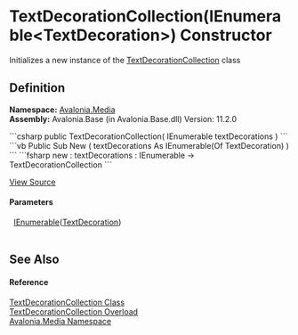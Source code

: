 # TextDecorationCollection(IEnumerable&lt;TextDecoration&gt;) Constructor


Initializes a new instance of the <a href="T_Avalonia_Media_TextDecorationCollection">TextDecorationCollection</a> class



## Definition
**Namespace:** <a href="N_Avalonia_Media">Avalonia.Media</a>  
**Assembly:** Avalonia.Base (in Avalonia.Base.dll) Version: 11.2.0

<Tabs groupId="api-code-preview">
<TabItem value="csharp" label="C#">
```csharp
public TextDecorationCollection(
	IEnumerable<TextDecoration> textDecorations
)
```
</TabItem>
<TabItem value="vb" label="VB">
```vb
Public Sub New ( 
	textDecorations As IEnumerable(Of TextDecoration)
)
```
</TabItem>
<TabItem value="fsharp" label="F#">
```fsharp
new : 
        textDecorations : IEnumerable<TextDecoration> -> TextDecorationCollection
```
</TabItem>
</Tabs>



<a href="https://github.com/AvaloniaUI/Avalonia/tree/master/src/Avalonia.Base/Media/TextDecorationCollection.cs#L18" title="View the source code">View Source</a>



#### Parameters
<dl><dt>  <a href="https://learn.microsoft.com/dotnet/api/system.collections.generic.ienumerable-1" target="_blank" rel="noopener noreferrer">IEnumerable</a>(<a href="T_Avalonia_Media_TextDecoration">TextDecoration</a>)</dt><dd> </dd></dl>

## See Also


#### Reference
<a href="T_Avalonia_Media_TextDecorationCollection">TextDecorationCollection Class</a>  
<a href="Overload_Avalonia_Media_TextDecorationCollection__ctor">TextDecorationCollection Overload</a>  
<a href="N_Avalonia_Media">Avalonia.Media Namespace</a>  


